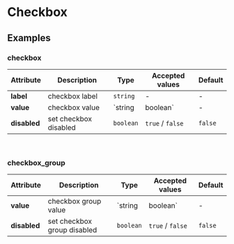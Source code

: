 # Checkbox

## Examples

<ex-code name="ex-checkbox-basic"/></ex-code>

<ex-code name="ex-checkbox-disabled"/></ex-code>

<ex-code name="ex-checkbox-group"/></ex-code>

<ex-footer edit-link="https://github.com/zeit-ui/vue/edit/master/docs/zh-cn/components/checkbox.md">
<h3> checkbox </h3>

| Attribute | Description | Type | Accepted values | Default
| ---------- | ---------- | ---- |  -------------- | ------ |
| **label** | checkbox label | `string` | - | - |
| **value** | checkbox value | `string | boolean` | - | false |
| **disabled** | set checkbox disabled  | `boolean` | `true` / `false` | `false` |
<br/>
<h3> checkbox_group </h3>

| Attribute | Description | Type | Accepted values | Default
| ---------- | ---------- | ---- |  -------------- | ------ |
| **value** | checkbox group value | `string | boolean` | - | - |
| **disabled** | set checkbox group disabled  | `boolean` | `true` / `false` | `false` |

</ex-footer>
